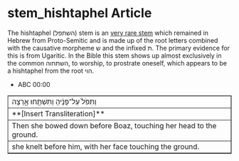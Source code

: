 # stem_hishtaphel Article

The hishtaphel (השתפל) stem is an [very rare stem](https://git.door43.org/Door43/en-uhg/src/master/content/stem/02.md#uncommon-stems) which remained in Hebrew from Proto-Semitic and is made up of the root letters combined with the causative morpheme ש and the infixed ת. The primary evidence for this is from Ugaritic. In the Bible this stem shows up almost exclusively in the common השתחוה, to worship, to prostrate oneself, which appears to be a hishtaphel from the root הוי.

* ABC 00:00
<table border="1" class="docutils">
<colgroup>
<col width="100%" />
</colgroup>
<tbody valign="top">
<tr class="row-odd"><td>וַתִּפֹּל֙ עַל־פָּנֶ֔יהָ וַתִּשְׁתַּ֖חוּ אָ֑רְצָה</td>
</tr>
<tr class="row-even"><td>**[Insert Transliteration]**</td>
</tr>
<tr class="row-odd"><td>Then she bowed down before Boaz, touching her head to the ground.</td>
</tr>
<tr class="row-even"><td>she knelt before him, with her face touching the ground.</td>
</tr>
</tbody>
</table>